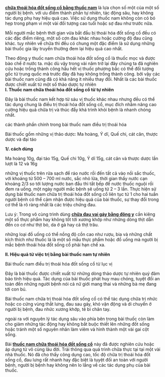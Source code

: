 <p><a href="http://yhoccotruyensaigon.com/chua-thoai-hoa-dot-song-lung-bang-thuoc-nam-307.html"><strong>chữa thoái hóa đốt sống cổ bằng thuốc nam</strong></a> là lựa chọn số một của một số người bị bệnh. với ưu điểm thành phần tự nhiên, tác động sâu, hay không tác dụng phụ hay hiệu quả cao. Việc sử dụng thuốc nam không còn có bó hẹp trong phạm vi một vài đối tượng cao tuổi hoặc sợ đau như trước nữa.</p>

<p>Mỗi người mắc bệnh thời gian vừa bắt đầu bị thoái hóa đốt sống cổ đều có các đặc điểm riêng, một số cơn đau khác nhau hoặc cường độ đau cũng khác. tuy nhiên về chữa thì đều có chung một đặc điểm là sử dụng những bài thuốc gia lây truyền thường đem lại hiệu quả cao nhất.</p>

<p>Theo đông y thuốc nam chữa thoái hóa đốt sống cổ là thuốc mọc và được bào chế ở nước ta. mặc dù vậy trong vài năm trở lại đây chúng ta đã nghiên cứu hoặc trồng thành công hầu hết vị thuốc phương bắc có thể đối tượng gốc từ trung quốc mà trước đây đã hay không trồng thành công. bởi vậy các bài thuốc nam cũng đã có khả năng ít nhiều thay đổi. Nhất là các bài thuốc được chiết xuất từ một số thảo dược tự nhiên<br />
<strong>I. Thuốc nam chữa thoái hóa đốt sống cổ từ tự nhiên</strong></p>

<p>Đây là bài thuốc nam kết hợp từ sáu vị thuốc khác nhau nhưng đều có thể tác dụng chung là điều trị thoái hóa đốt sống cổ, mục đích nhằm nâng cao cường hiệu quả chữa trị và thúc đẩy khá trình khỏi bệnh là nhanh chóng nhất.</p>

<p>các thành phần chính trong bài thuốc nam điều trị thoái hóa</p>

<p>Bài thuốc gồm những vị thảo dược: Ma hoàng, Ý dĩ, Quế chi, cát căn, thược dược và đại táo</p>

<p><strong>1/. cách dùng</strong></p>

<p>Ma hoàng 10g, đại táo 15g, Quế chi 10g, Ý dĩ 15g, cát căn và thược dược lần lượt là 12 và 16g</p>

<p>những vị thuốc trên rửa sạch để ráo nước rồi đến tất cả vào nồi sắc thuốc, với khoảng từ 500 &ndash; 700 ml nước, sắc nhỏ lửa, thời gian thấy nước cạn khoảng 2/3 so tới lượng nước ban đầu thì tắt bếp để nước thuốc nguội rồi đem ra uống. một ngày người mắc bệnh sẽ uống từ 2 &ndash; 3 lần. Thực hiện sử dụng bài thuốc nam chữa trị thoái hóa đốt sống cổ liên tục từ 1 cho hai tuần người bệnh có thể cảm nhận được hiệu quả của bài thuốc, sự thay đổi trong cơ thể là rõ ràng nhất là các triệu chứng đau.</p>

<p>Lưu ý: Trong vô cùng trình dùng <a href="http://yhoccotruyensaigon.com/chua-dau-vai-gay-co-bang-thuoc-dong-y-co-hieu-qua-khong-280.html"><strong>chữa đau vai gáy bằng đông y</strong></a>&nbsp;cần kiêng một số thực phẩm hay không tốt tới xương khớp như những dòng thịt dẫn đến co cơ như thịt bò, da ở gà hay cả thịt trâu.</p>

<p>những loại đồ uống có thể nồng độ cồn cao như rượu, bia và những chất kích thích như thuốc lá là một số mẫu thực phẩm hoặc đồ uống mà người bị mắc bệnh thoái hóa đốt sống cổ phải hạn chế xa.</p>

<p><strong>II. Hiệu quả từ việc trị bằng bài thuốc nam tự nhiên</strong></p>

<p>Bài thuốc nam điều trị thoái hóa đốt sống cổ từ lục vị</p>

<p>Đây là bài thuốc được chiết xuất từ những dòng thảo dược tự nhiên quý đảm bảo tính hiệu quả. Tác dụng của bài thuốc phát huy mau chóng, tuyệt đối an toàn đến những người bệnh nói cả nữ giới mang thai và những bà mẹ đang tới con bú.</p>

<p>Bài thuốc nam chữa trị thoái hóa đốt sống cổ có thể tác dụng chữa trị nhức hoặc co cứng vùng thắt lưng, đau sau gáy, khó vận động và di chuyển ở người bị bệnh, đau nhức xương khớp, tê bì chân tay.</p>

<p>ngoài ra với nguyên lý tác dụng sâu vào phía bên trong bài thuốc còn làm cho giảm những tác động hay không bắt buộc thiết lên những đốt sống hoặc tránh một số nguyên nhân làm viêm và hình thành một vài gai cột sống.</p>

<p>Bài&nbsp;<a href="http://yhoccotruyensaigon.com/chua-thoai-hoa-dot-song-lung-bang-thuoc-nam-307.html"><strong>thuốc nam chữa thoái hóa đốt sống cổ</strong></a> này đã được nghiên cứu hoặc áp dụng từ vô cùng lâu đời. Trải thông qua quá trình chữa thực tại tại một vài nhà thuốc. Nó đã cho thấy công dụng cao, tốc độ chữa trị thoái hóa đốt sống cổ, đau lưng rất nhanh hay đặc biệt là tuyệt đối an toàn với người bệnh, người bị bệnh hay không nên lo lắng về các tác dụng phụ của bài thuốc.</p>
